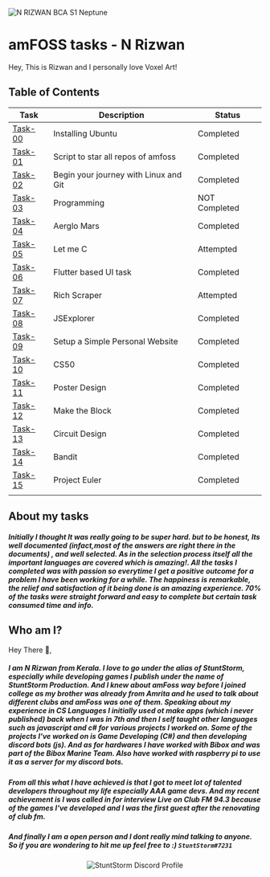 ![N RIZWAN BCA S1 Neptune](https://user-images.githubusercontent.com/56226566/142630335-64dfd930-7d7d-4254-8099-43fcf399e2ff.png)


# amFOSS tasks - N Rizwan
Hey, This is Rizwan and I personally love Voxel Art! 

## Table of Contents


| Task | Description | Status |
| --- | --- | --- |
| <a href="https://github.com/StuntStorm/amfoss-tasks/tree/main/Task-00">Task-00</a> | Installing Ubuntu | Completed |
| <a href="https://github.com/StuntStorm/amfoss-tasks/tree/main/Task-01">Task-01</a> | Script to star all repos of amfoss | Completed |
| <a href="https://github.com/StuntStorm/amfoss-tasks/tree/main/Task-02">Task-02</a> | Begin your journey with Linux and Git  | Completed |
| <a href="https://github.com/StuntStorm/amfoss-tasks/tree/main/Task-03">Task-03</a> |  Programming |  NOT Completed |
| <a href="https://github.com/StuntStorm/amfoss-tasks/tree/main/Task-04" > Task-04 </a>  | Aerglo Mars | Completed |
| <a href="https://github.com/StuntStorm/amfoss-tasks/tree/main/Task-05">Task-05</a> | Let me C | Attempted |
| <a href="https://github.com/StuntStorm/amfoss-tasks/tree/main/Task-06">Task-06</a> | Flutter based UI task  | Completed |
| <a href="https://github.com/StuntStorm/amfoss-tasks/tree/main/Task-07">Task-07</a> | Rich Scraper | Attempted |
| <a href="https://github.com/StuntStorm/amfoss-tasks/tree/main/Task-08">Task-08</a> | JSExplorer | Completed |
| <a href="https://github.com/StuntStorm/amfoss-tasks/tree/main/Task-09">Task-09</a> | Setup a Simple Personal Website | Completed |
| <a href="https://github.com/StuntStorm/amfoss-tasks/tree/main/Task-10">Task-10 </a>  | CS50 | Completed |
| <a href="https://github.com/StuntStorm/amfoss-tasks/tree/main/Task-11">Task-11 </a> | Poster Design | Completed |
| <a href="https://github.com/StuntStorm/amfoss-tasks/tree/main/Task-12">Task-12 </a>  | Make the Block | Completed |
| <a href="https://github.com/StuntStorm/amfoss-tasks/tree/main/Task-13">Task-13 </a>| Circuit Design | Completed |
| <a href="https://github.com/StuntStorm/amfoss-tasks/tree/main/Task-14">Task-14</a> | Bandit | Completed |
| <a href="https://github.com/StuntStorm/amfoss-tasks/tree/main/Task-15">Task-15</a> | Project Euler | Completed |
|  |  |  |

## About my tasks

##### Initially I thought It was really going to be super hard. but to be honest, Its well documented (infact,most of the answers are right there in the documents) , and well selected. As in the selection process itself all the important languages are covered which is amazing!. All the tasks I completed was with passion so everytime I get a positive outcome for a problem I have been working for a while. The happiness is remarkable, the relief and satisfaction of it being done is an amazing experience. 70% of the tasks were straight forward and easy to complete but certain task consumed time and info. 

## Who am I?

Hey There 👋,

##### I am N Rizwan from Kerala. I love to go under the alias of StuntStorm, especially while developing games I publish under the name of StuntStorm Production. And I knew about amFoss way before I joined college as my brother was already from Amrita and he used to talk about different clubs and amFoss was one of them. Speaking about my experience in CS Languages I initially used ot make apps (which i never published) back when I was in 7th and then I self taught other languages such as javascript and c# for various projects I worked on. Some of the projects I've worked on is Game Developing (C#) and then developing discord bots (js). And as for hardwares I have worked with Bibox and was part of the Bibox Marine Team. Also have worked with raspberry pi to use it as a server for my discord bots.

##### From all this what I have achieved is that I got to meet lot of talented developers throughout my life especially AAA game devs. And my recent achievement is I was called in for interview Live on Club FM 94.3 because of the games I've developed and I was the first guest after the renovating of club fm.

##### And finally I am a open person and I dont really mind talking to anyone. So if you are wondering to hit me up feel free to :) ```StuntStorm#7231```

<p align="center">
  <img src="https://user-images.githubusercontent.com/56226566/142563874-1bf7e5a0-14fd-4719-a594-a15c79cb8ae3.png" alt="StuntStorm Discord Profile"/>
</p>
